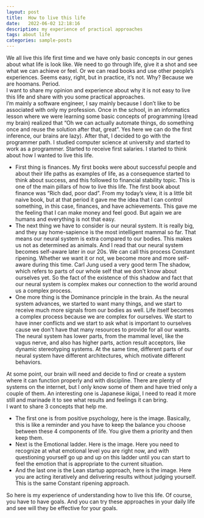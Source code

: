 ```yaml
---
layout: post
title:  How to live this life
date:   2022-06-02 12:18:16
description: my experience of practical approaches
tags: about life
categories: sample-posts
---
```

We all live this life first time and we have only basic concepts in our genes about what life is look like. We need to go through life, give it a shot and see what we can achieve or feel. Or we can read books and use other people’s experiences. Seems easy, right, but in practice, it’s not. Why? Because we are hoomans. Period.
<br>
I want to share my opinion and experience about why it is not easy to live this life and share with you some practical approaches.
<br>
I’m mainly a software engineer, I say mainly because I don’t like to be associated with only my profession. Once in the school, in an informatics lesson where we were learning some basic concepts of programming I(read my brain) realized that “Oh we can actually automate things, do something once and reuse the solution after that, great”. Yes here we can do the first inference, our brains are lazy). After that, I decided to go with the programmer path. I studied computer science at university and started to work as a programmer. Started to receive first salaries. I started to think about how I wanted to live this life.
<br>
<ul>
   <li>First thing is finances. My first books were about successful people and about their life paths as examples of life, as a consequence started to think about success, and this followed to financial stability topic. This is one of the main pillars of how to live this life. 
The first book about finance was “Rich dad, poor dad”. From my today’s view, it is a little bit naive book, but at that period it gave me the idea that I can control something, in this case, finances, and have achievements. This gave me the feeling that I can make money and feel good. But again we are humans and everything is not that easy.</li>
    <li>The next thing we have to consider is our neural system. It is really big, and they say home-sapience is the most intelligent mammal so far. That means our neural system is extra compared to our bodies. This makes us not as determined as animals. And I read that our neural system becomes self-aware later in our 20s. We can call this process Constant ripening. Whether we want it or not, we become more and more self-aware during this time. Carl Jung used a very good term The shadow, which refers to parts of our whole self that we don't know about ourselves yet. So the fact of the existence of this shadow and fact that our neural system is complex makes our connection to the world around us a complex process.</li>
    <li>One more thing is the Dominance principle in the brain. As the neural system advances, we started to want many things, and we start to receive much more signals from our bodies as well.
Life itself becomes a complex process because we are complex for ourselves. We start to have inner conflicts and we start to ask what is important to ourselves cause we don't have that many resources to provide for all our wants. The neural system has lower parts, from the mammal level, like the vagus nerve, and also has higher parts, action result acceptors, like dynamic stereotyping systems. At the same time, different parts of our neural system have different architectures, which motivate different behaviors.</li>
</ul>
At some point, our brain will need and decide to find or create a system where it can function properly and with discipline. There are plenty of systems on the internet, but I only know some of them and have tried only a couple of them. An interesting one is Japanese ikigai, I need to read it more still and marinade it to see what results and feelings it can bring.
<br>
I want to share 3 concepts that help me.
<br>
<ul>
    <li>The first one is from positive psychology, here is the image. Basically, this is like a reminder and you have to keep the balance you choose between these 4 components of life. You give them a priority and then keep them. </li>
    <li>Next is the Emotional ladder. Here is the image. Here you need to recognize at what emotional level you are right now, and with questioning yourself go up and up on this ladder until you can start to feel the emotion that is appropriate to the current situation.</li>
    <li>And the last one is the Lean startup approach, here is the image. Here you are acting iteratively and delivering results without judging yourself. This is the same Constant ripening approach.</li>
</ul>
So here is my experience of understanding how to live this life. Of course, you have to have goals. And you can try these approaches in your daily life and see will they be effective for your goals.
